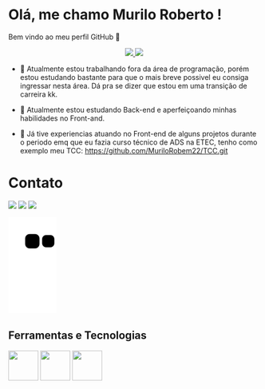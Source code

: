 # Olá, me chamo Murilo Roberto !
 Bem vindo ao meu perfil GitHub 👋
 
 <div align="center">
<a href="https://github.com/MuriloRobem22">
<img height="180em" src="https://github-readme-stats.vercel.app/api/top-langs/?username=MuriloRobem22&layout=compact&langs_count=7&theme=dracula"/>
<img height="180em" src="https://github-readme-stats.vercel.app/api?username=MuriloRobem22&show_icons=true&theme=dracula&include_all_commits=true&count_private=true"/></a>
</div>

- 🔭 Atualmente estou trabalhando fora da área de programação, porém estou estudando bastante para que o mais breve possivel eu consiga ingressar nesta área. Dá pra se dizer que estou em uma transição de carreira kk.

- 🌱 Atualmente estou estudando Back-end e aperfeiçoando minhas habilidades no Front-and.

- 💬 Já tive experiencias atuando no Front-end de alguns projetos durante o periodo emq que eu fazia curso técnico de ADS na ETEC, tenho como exemplo meu TCC: https://github.com/MuriloRobem22/TCC.git

# Contato
<div>
<a href="https://www.linkedin.com/in/murilo-roberto-magalhães-costa-9172171b7/" target="_blank"><img src="https://img.shields.io/badge/LinkedIn-0077B5?style=for-the-badge&logo=linkedin&logoColor=white" target="_blank"></a>
 <a href="https://www.instagram.com/murilo.magall/" target="_blank"><img src="https://img.shields.io/badge/Instagram-E4405F?style=for-the-badge&logo=instagram&logoColor=white" target="_blank"></a>
 <a href="https://web.facebook.com/profile.php?id=100004333126689" target="_blank"><img src="https://img.shields.io/badge/Facebook-1877F2?style=for-the-badge&logo=facebook&logoColor=white" target="_blank"></a> 
</div>
 
![Snake animation](https://github.com/MuriloRobem22/MuriloRobem22/blob/output/github-contribution-grid-snake.svg)

## Ferramentas e Tecnologias


   <div>
   <img src="https://cdn.jsdelivr.net/gh/devicons/devicon/icons/html5/html5-original.svg" width="60" height="60"/>
 <img src="https://cdn.jsdelivr.net/gh/devicons/devicon/icons/css3/css3-original.svg" width="60" height="60"/>
 <img src="https://cdn.jsdelivr.net/gh/devicons/devicon/icons/javascript/javascript-plain.svg" width="60" height="60" />
   </div>       
          
          
